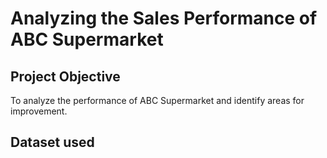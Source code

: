 # Analyzing the Sales Performance of ABC Supermarket
## Project Objective
To analyze the performance of ABC Supermarket and identify areas for improvement.

## Dataset used



